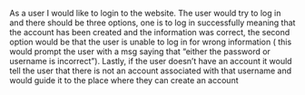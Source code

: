 As a user I would like to login to the website. The user would try to log in and there should be three options, one is to log in successfully meaning that the account has been created and the information was correct, the second option would be that the user is unable to log in for wrong information ( this would prompt the user with a msg saying that “either the password or username is incorrect”). Lastly, if the user doesn’t have an account it would tell the user that there is not an account associated with that username and would guide it to the place where they can create an account
